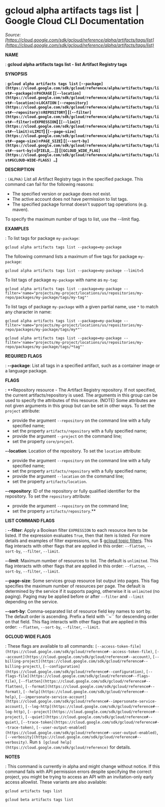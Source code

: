 # gcloud alpha artifacts tags list  |  Google Cloud CLI Documentation

*Source: [https://cloud.google.com/sdk/gcloud/reference/alpha/artifacts/tags/list](https://cloud.google.com/sdk/gcloud/reference/alpha/artifacts/tags/list)*

**NAME**

: **gcloud alpha artifacts tags list - list Artifact Registry tags**

**SYNOPSIS**

: **`gcloud alpha artifacts tags list` `[--package](https://cloud.google.com/sdk/gcloud/reference/alpha/artifacts/tags/list#--package)`=`PACKAGE` [`[--location](https://cloud.google.com/sdk/gcloud/reference/alpha/artifacts/tags/list#--location)`=`LOCATION` `[--repository](https://cloud.google.com/sdk/gcloud/reference/alpha/artifacts/tags/list#--repository)`=`REPOSITORY`] [`[--filter](https://cloud.google.com/sdk/gcloud/reference/alpha/artifacts/tags/list#--filter)`=`EXPRESSION`] [`[--limit](https://cloud.google.com/sdk/gcloud/reference/alpha/artifacts/tags/list#--limit)`=`LIMIT`] [`[--page-size](https://cloud.google.com/sdk/gcloud/reference/alpha/artifacts/tags/list#--page-size)`=`PAGE_SIZE`] [`[--sort-by](https://cloud.google.com/sdk/gcloud/reference/alpha/artifacts/tags/list#--sort-by)`=[`FIELD`,…]] [`[GCLOUD_WIDE_FLAG](https://cloud.google.com/sdk/gcloud/reference/alpha/artifacts/tags/list#GCLOUD-WIDE-FLAGS) …`]**

**DESCRIPTION**

: `(ALPHA)` List all Artifact Registry tags in the specified package.
This command can fail for the following reasons:

- The specified version or package does not exist.
- The active account does not have permission to list tags.
- The specified package format doesn't support tag operations (e.g. maven).

To specify the maximum number of tags to list, use the --limit flag.

**EXAMPLES**

: To list tags for package `my-package`:

```
gcloud alpha artifacts tags list --package=my-package
```

The following command lists a maximum of five tags for package
`my-package`:

```
gcloud alpha artifacts tags list --package=my-package --limit=5
```

To list tags of package `my-package` with name as
`my-tag`:

```
gcloud alpha artifacts tags list --package=my-package --filter='name="projects/my-project/locations/us/repositories/my-repo/packages/my-package/tags/my-tag"'
```

To list tags of package `my-package` with a given partial name, use
`*` to match any character in name:

```
gcloud alpha artifacts tags list --package=my-package --filter='name="projects/my-project/locations/us/repositories/my-repo/packages/my-package/tags/my*"'
```

```
gcloud alpha artifacts tags list --package=my-package --filter='name="projects/my-project/locations/us/repositories/my-repo/packages/my-package/tags/*tag"'
```

**REQUIRED FLAGS**

: **--package**:
List all tags in a specified artifact, such as a container image or a language
package.

**FLAGS**

: **Repository resource - The Artifact Registry repository. If not specified, the
current artifacts/repository is used. The arguments in this group can be used to
specify the attributes of this resource. (NOTE) Some attributes are not given
arguments in this group but can be set in other ways.
To set the `project` attribute:

- provide the argument `--repository` on the command line with a fully
specified name;
- set the property `artifacts/repository` with a fully specified name;
- provide the argument `--project` on the command line;
- set the property `core/project`.

**--location**:
Location of the repository.
To set the `location` attribute:

- provide the argument `--repository` on the command line with a fully
specified name;
- set the property `artifacts/repository` with a fully specified name;
- provide the argument `--location` on the command line;
- set the property `artifacts/location`.

**--repository**:
ID of the repository or fully qualified identifier for the repository.
To set the `repository` attribute:

- provide the argument `--repository` on the command line;
- set the property `artifacts/repository`.**

**LIST COMMAND FLAGS**

: **--filter**:
Apply a Boolean filter `EXPRESSION` to each resource item
to be listed. If the expression evaluates `True`, then that item is
listed. For more details and examples of filter expressions, run $ [gcloud topic filters](https://cloud.google.com/sdk/gcloud/reference/topic/filters). This flag
interacts with other flags that are applied in this order:
`--flatten`, `--sort-by`, `--filter`,
`--limit`.

**--limit**:
Maximum number of resources to list. The default is `unlimited`. This
flag interacts with other flags that are applied in this order:
`--flatten`, `--sort-by`, `--filter`,
`--limit`.

**--page-size**:
Some services group resource list output into pages. This flag specifies the
maximum number of resources per page. The default is determined by the service
if it supports paging, otherwise it is `unlimited` (no paging).
Paging may be applied before or after `--filter` and
`--limit` depending on the service.

**--sort-by**:
Comma-separated list of resource field key names to sort by. The default order
is ascending. Prefix a field with ``~´´ for descending order on that
field. This flag interacts with other flags that are applied in this order:
`--flatten`, `--sort-by`, `--filter`,
`--limit`.

**GCLOUD WIDE FLAGS**

: These flags are available to all commands: `[--access-token-file](https://cloud.google.com/sdk/gcloud/reference#--access-token-file)`,
`[--account](https://cloud.google.com/sdk/gcloud/reference#--account)`, `[--billing-project](https://cloud.google.com/sdk/gcloud/reference#--billing-project)`,
`[--configuration](https://cloud.google.com/sdk/gcloud/reference#--configuration)`,
`[--flags-file](https://cloud.google.com/sdk/gcloud/reference#--flags-file)`,
`[--flatten](https://cloud.google.com/sdk/gcloud/reference#--flatten)`, `[--format](https://cloud.google.com/sdk/gcloud/reference#--format)`, `[--help](https://cloud.google.com/sdk/gcloud/reference#--help)`, `[--impersonate-service-account](https://cloud.google.com/sdk/gcloud/reference#--impersonate-service-account)`,
`[--log-http](https://cloud.google.com/sdk/gcloud/reference#--log-http)`,
`[--project](https://cloud.google.com/sdk/gcloud/reference#--project)`, `[--quiet](https://cloud.google.com/sdk/gcloud/reference#--quiet)`, `[--trace-token](https://cloud.google.com/sdk/gcloud/reference#--trace-token)`, `[--user-output-enabled](https://cloud.google.com/sdk/gcloud/reference#--user-output-enabled)`,
`[--verbosity](https://cloud.google.com/sdk/gcloud/reference#--verbosity)`.
Run `$ [gcloud help](https://cloud.google.com/sdk/gcloud/reference)` for details.

**NOTES**

: This command is currently in alpha and might change without notice. If this
command fails with API permission errors despite specifying the correct project,
you might be trying to access an API with an invitation-only early access
allowlist. These variants are also available:

```
gcloud artifacts tags list
```

```
gcloud beta artifacts tags list
```